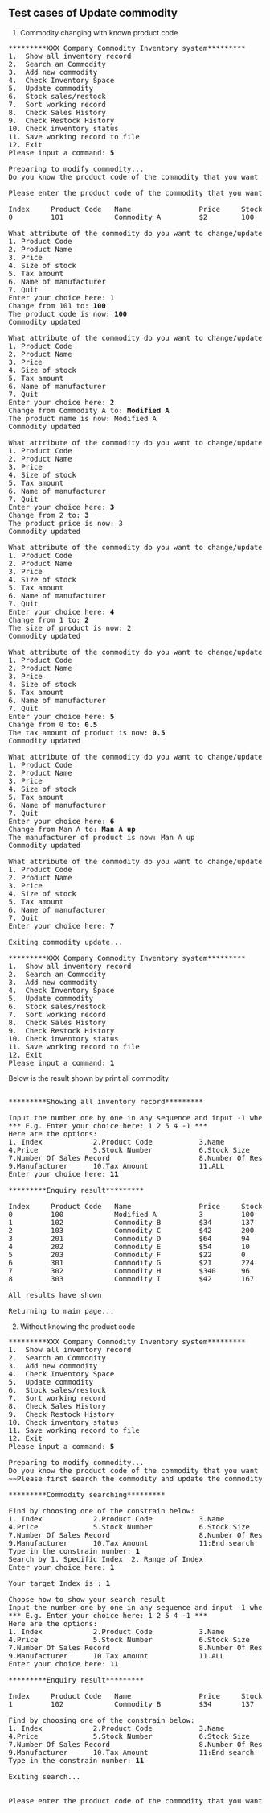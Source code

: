 ## Test cases of Update commodity

1. Commodity changing with known product code
<pre>
*********XXX Company Commodity Inventory system*********
1.  Show all inventory record
2.  Search an Commodity
3.  Add new commodity
4.  Check Inventory Space
5.  Update commodity
6.  Stock sales/restock
7.  Sort working record
8.  Check Sales History
9.  Check Restock History
10. Check inventory status
11. Save working record to file
12. Exit
Please input a command: <b>5</b>

Preparing to modify commodity... 
Do you know the product code of the commodity that you want to update?(Y/N) <b>Y</b>

Please enter the product code of the commodity that you want to update: 101

Index     Product Code   Name                Price     Stock Number   Stock Size     Number of Sales Record Number of Restock Record  Manufacturer             Tax Amount     
0         101            Commodity A         $2        100            1              1                      2                         Man A                    $0             

What attribute of the commodity do you want to change/update?
1. Product Code
2. Product Name
3. Price
4. Size of stock
5. Tax amount
6. Name of manufacturer
7. Quit
Enter your choice here: 1
Change from 101 to: <b>100</b>
The product code is now: <b>100</b>
Commodity updated

What attribute of the commodity do you want to change/update?
1. Product Code
2. Product Name
3. Price
4. Size of stock
5. Tax amount
6. Name of manufacturer
7. Quit
Enter your choice here: <b>2</b>
Change from Commodity A to: <b>Modified A</b>
The product name is now: Modified A
Commodity updated

What attribute of the commodity do you want to change/update?
1. Product Code
2. Product Name
3. Price
4. Size of stock
5. Tax amount
6. Name of manufacturer
7. Quit
Enter your choice here: <b>3</b>
Change from 2 to: <b>3</b>
The product price is now: 3
Commodity updated

What attribute of the commodity do you want to change/update?
1. Product Code
2. Product Name
3. Price
4. Size of stock
5. Tax amount
6. Name of manufacturer
7. Quit
Enter your choice here: <b>4</b>
Change from 1 to: <b>2</b>
The size of product is now: 2
Commodity updated

What attribute of the commodity do you want to change/update?
1. Product Code
2. Product Name
3. Price
4. Size of stock
5. Tax amount
6. Name of manufacturer
7. Quit
Enter your choice here: <b>5</b>
Change from 0 to: <b>0.5</b>
The tax amount of product is now: <b>0.5</b>
Commodity updated

What attribute of the commodity do you want to change/update?
1. Product Code
2. Product Name
3. Price
4. Size of stock
5. Tax amount
6. Name of manufacturer
7. Quit
Enter your choice here: <b>6</b>
Change from Man A to: <b>Man A up</b>
The manufacturer of product is now: Man A up
Commodity updated

What attribute of the commodity do you want to change/update?
1. Product Code
2. Product Name
3. Price
4. Size of stock
5. Tax amount
6. Name of manufacturer
7. Quit
Enter your choice here: <b>7</b>

Exiting commodity update...

*********XXX Company Commodity Inventory system*********
1.  Show all inventory record
2.  Search an Commodity
3.  Add new commodity
4.  Check Inventory Space
5.  Update commodity
6.  Stock sales/restock
7.  Sort working record
8.  Check Sales History
9.  Check Restock History
10. Check inventory status
11. Save working record to file
12. Exit
Please input a command: <b>1</b>
</pre>

Below is the result shown by print all commodity

<pre>

*********Showing all inventory record*********

Input the number one by one in any sequence and input -1 when done or enter 11 to print All
*** E.g. Enter your choice here: 1 2 5 4 -1 ***
Here are the options: 
1. Index            2.Product Code           3.Name
4.Price             5.Stock Number           6.Stock Size
7.Number Of Sales Record                     8.Number Of Restock Record
9.Manufacturer      10.Tax Amount            11.ALL
Enter your choice here: <b>11</b>

*********Enquiry result*********

Index     Product Code   Name                Price     Stock Number   Stock Size     Number of Sales Record Number of Restock Record  Manufacturer             Tax Amount     
0         100            Modified A          3         100            2              1                      2                         Man A up                 $0.5             
1         102            Commodity B         $34       137            2              3                      2                         Man B                    $1             
2         103            Commodity C         $42       200            14             4                      3                         Man C                    $1.5           
3         201            Commodity D         $64       94             1              3                      1                         Man D                    $0.33          
4         202            Commodity E         $54       10             2              0                      1                         Man E                    $5             
5         203            Commodity F         $22       0              14             0                      0                         Man F                    $1             
6         301            Commodity G         $21       224            1              12                     6                         Man G                    $2             
7         302            Commodity H         $340      96             2              5                      3                         Man H                    $17.51         
8         303            Commodity I         $42       167            14             4                      2                         Man I                    $0              

All results have shown

Returning to main page...
</pre>

2. Without knowing the product code
<pre>
*********XXX Company Commodity Inventory system*********
1.  Show all inventory record
2.  Search an Commodity
3.  Add new commodity
4.  Check Inventory Space
5.  Update commodity
6.  Stock sales/restock
7.  Sort working record
8.  Check Sales History
9.  Check Restock History
10. Check inventory status
11. Save working record to file
12. Exit
Please input a command: <b>5</b>

Preparing to modify commodity... 
Do you know the product code of the commodity that you want to update?(Y/N) N
~~Please first search the commodity and update the commodity by productCode~~

*********Commodity searching*********

Find by choosing one of the constrain below: 
1. Index            2.Product Code           3.Name
4.Price             5.Stock Number           6.Stock Size
7.Number Of Sales Record                     8.Number Of Restock Record
9.Manufacturer      10.Tax Amount            11:End search
Type in the constrain number: <b>1</b>
Search by 1. Specific Index  2. Range of Index
Enter your choice here: <b>1</b>

Your target Index is : <b>1</b>

Choose how to show your search result
Input the number one by one in any sequence and input -1 when done or enter 11 to print All
*** E.g. Enter your choice here: 1 2 5 4 -1 ***
Here are the options: 
1. Index            2.Product Code           3.Name
4.Price             5.Stock Number           6.Stock Size
7.Number Of Sales Record                     8.Number Of Restock Record
9.Manufacturer      10.Tax Amount            11.ALL
Enter your choice here: <b>11</b>

*********Enquiry result*********

Index     Product Code   Name                Price     Stock Number   Stock Size     Number of Sales Record Number of Restock Record  Manufacturer             Tax Amount     
1         102            Commodity B         $34       137            2              3                      2                         Man B                    $1             

Find by choosing one of the constrain below: 
1. Index            2.Product Code           3.Name
4.Price             5.Stock Number           6.Stock Size
7.Number Of Sales Record                     8.Number Of Restock Record
9.Manufacturer      10.Tax Amount            11:End search
Type in the constrain number: <b>11</b>

Exiting search...


Please enter the product code of the commodity that you want to update: 
</pre>
